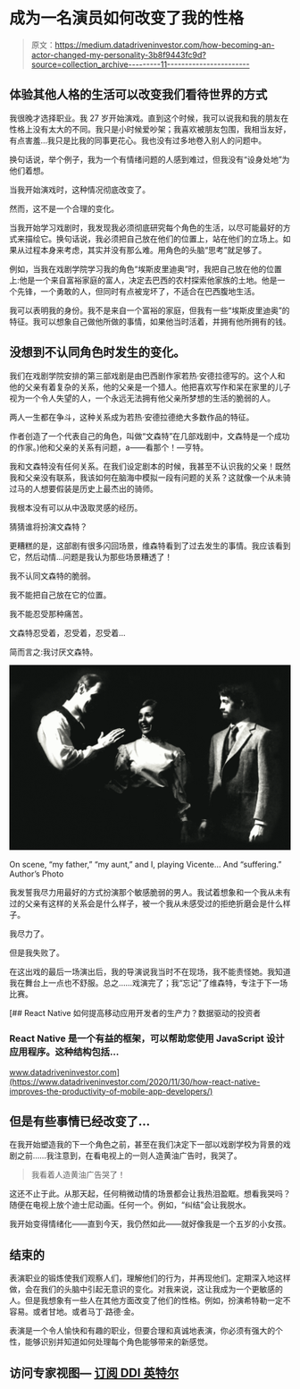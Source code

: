 # 成为一名演员如何改变了我的性格

> 原文：<https://medium.datadriveninvestor.com/how-becoming-an-actor-changed-my-personality-3b8f9443fc9d?source=collection_archive---------11----------------------->

## 体验其他人格的生活可以改变我们看待世界的方式

我很晚才选择职业。我 27 岁开始演戏。直到这个时候，我可以说我和我的朋友在性格上没有太大的不同。我只是小时候爱吵架；我喜欢被朋友包围，我相当友好，有点害羞…我只是比我的同事更花心。我也没有过多地卷入别人的问题中。

换句话说，举个例子，我为一个有情绪问题的人感到难过，但我没有“设身处地”为他们着想。

当我开始演戏时，这种情况彻底改变了。

然而，这不是一个合理的变化。

当我开始学习戏剧时，我发现我必须彻底研究每个角色的生活，以尽可能最好的方式来描绘它。换句话说，我必须把自己放在他们的位置上，站在他们的立场上。如果从过程本身来考虑，其实并没有那么难。用角色的头脑“思考”就足够了。

例如，当我在戏剧学院学习我的角色“埃斯皮里迪奥”时，我把自己放在他的位置上:他是一个来自富裕家庭的富人，决定去巴西的农村探索他家族的土地。他是一个先锋，一个勇敢的人，但同时有点被宠坏了，不适合在巴西腹地生活。

我可以表明我的身份。我不是来自一个富裕的家庭，但我有一些“埃斯皮里迪奥”的特征。我可以想象自己做他所做的事情，如果他当时活着，并拥有他所拥有的钱。

## 没想到不认同角色时发生的变化。

我们在戏剧学院安排的第三部戏剧是由巴西剧作家若热·安德拉德写的。这个人和他的父亲有着复杂的关系，他的父亲是一个猎人。他把喜欢写作和呆在家里的儿子视为一个令人失望的人，一个永远无法拥有他父亲所梦想的生活的脆弱的人。

两人一生都在争斗，这种关系成为若热·安德拉德绝大多数作品的特征。

作者创造了一个代表自己的角色，叫做“文森特”在几部戏剧中，文森特是一个成功的作家。)他和父亲的关系有问题，a——看那个！—亨特。

我和文森特没有任何关系。在我们设定剧本的时候，我甚至不认识我的父亲！既然我和父亲没有联系，我该如何在脑海中模拟一段有问题的关系？这就像一个从未骑过马的人想要假装是历史上最杰出的骑师。

我根本没有可以从中汲取灵感的经历。

猜猜谁将扮演文森特？

更糟糕的是，这部剧有很多闪回场景，维森特看到了过去发生的事情。我应该看到它，然后动情…问题是我认为那些场景糟透了！

我不认同文森特的脆弱。

我不能把自己放在它的位置。

我不能忍受那种痛苦。

文森特忍受着，忍受着，忍受着…

简而言之:我讨厌文森特。

![](img/096870d61a4bd47e2fb9c9b2387b087e.png)

On scene, “my father,” “my aunt,” and I, playing Vicente… And “suffering.” Author’s Photo

我发誓我尽力用最好的方式扮演那个敏感脆弱的男人。我试着想象和一个我从未有过的父亲有这样的关系会是什么样子，被一个我从未感受过的拒绝折磨会是什么样子。

我尽力了。

但是我失败了。

在这出戏的最后一场演出后，我的导演说我当时不在现场，我不能责怪她。我知道我在舞台上一点也不舒服。总之……戏演完了；我“忘记”了维森特，专注于下一场比赛。

[](https://www.datadriveninvestor.com/2020/11/30/how-react-native-improves-the-productivity-of-mobile-app-developers/) [## React Native 如何提高移动应用开发者的生产力？数据驱动的投资者

### React Native 是一个有益的框架，可以帮助您使用 JavaScript 设计应用程序。这种结构包括…

www.datadriveninvestor.com](https://www.datadriveninvestor.com/2020/11/30/how-react-native-improves-the-productivity-of-mobile-app-developers/) 

## 但是有些事情已经改变了…

在我开始塑造我的下一个角色之前，甚至在我们决定下一部以戏剧学校为背景的戏剧之前……我注意到，在看电视上的一则人造黄油广告时，我哭了。

> 我看着人造黄油广告哭了！

这还不止于此。从那天起，任何稍微动情的场景都会让我热泪盈眶。想看我哭吗？随便在电视上放个迪士尼动画。任何一个。例如，“纠结”会让我脱水。

我开始变得情绪化——直到今天，我仍然如此——就好像我是一个五岁的小女孩。

## 结束的

表演职业的锻炼使我们观察人们，理解他们的行为，并再现他们。定期深入地这样做，会在我们的头脑中引起无意识的变化。对我来说，这让我成为一个更敏感的人。但是我想象有一些人在其他方面改变了他们的性格。例如，扮演希特勒一定不容易。或者甘地。或者马丁·路德·金。

表演是一个令人愉快和有趣的职业，但要合理和真诚地表演，你必须有强大的个性，能够识别并知道如何处理每个角色能够带来的新感觉。

## 访问专家视图— [订阅 DDI 英特尔](https://datadriveninvestor.com/ddi-intel)